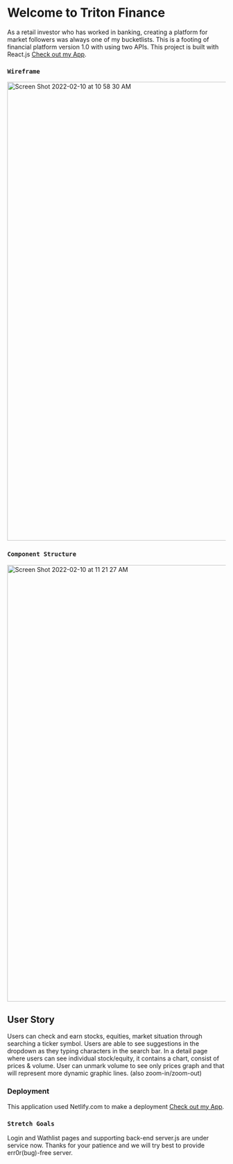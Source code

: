 # Welcome to Triton Finance

As a retail investor who has worked in banking, creating a platform for market followers was always one of my bucketlists. 
This is a footing of financial platform version 1.0 with using two APIs.
This project is built with React.js  [Check out my App](https://flamboyant-shaw-2995f0.netlify.app/).


### `Wireframe`
<img width="1055" alt="Screen Shot 2022-02-10 at 10 58 30 AM" src="https://user-images.githubusercontent.com/95841682/154320582-dac92dd4-d9c5-45a8-a9ce-7b2757649da8.png">


### `Component Structure`

<img width="1004" alt="Screen Shot 2022-02-10 at 11 21 27 AM" src="https://user-images.githubusercontent.com/95841682/154320425-588edfcf-c44b-4ca1-a419-ef0935b2fc95.png">


## User Story
Users can check and earn stocks, equities, market situation through searching a ticker symbol. 
Users are able to see suggestions in the dropdown as they typing characters in the search bar. 
In a detail page where users can see individual stock/equity, it contains a chart, consist of prices & volume.
User can unmark volume to see only prices graph and that will represent more dynamic graphic lines. (also zoom-in/zoom-out)


### Deployment

This application used Netlify.com to make a deployment [Check out my App](https://flamboyant-shaw-2995f0.netlify.app/).

### `Stretch Goals` 
Login and Wathlist pages and supporting back-end server.js are under service now. 
Thanks for your patience and we will try best to provide err0r(bug)-free server. 

